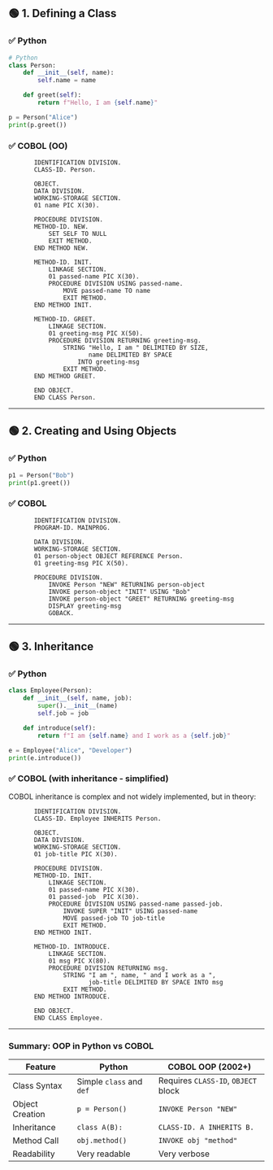 ## 🟢 1. **Defining a Class**

### ✅ Python

```python
# Python
class Person:
    def __init__(self, name):
        self.name = name

    def greet(self):
        return f"Hello, I am {self.name}"

p = Person("Alice")
print(p.greet())
```

### ✅ COBOL (OO)

```cobol
       IDENTIFICATION DIVISION.
       CLASS-ID. Person.

       OBJECT.
       DATA DIVISION.
       WORKING-STORAGE SECTION.
       01 name PIC X(30).

       PROCEDURE DIVISION.
       METHOD-ID. NEW.
           SET SELF TO NULL
           EXIT METHOD.
       END METHOD NEW.

       METHOD-ID. INIT.
           LINKAGE SECTION.
           01 passed-name PIC X(30).
           PROCEDURE DIVISION USING passed-name.
               MOVE passed-name TO name
               EXIT METHOD.
       END METHOD INIT.

       METHOD-ID. GREET.
           LINKAGE SECTION.
           01 greeting-msg PIC X(50).
           PROCEDURE DIVISION RETURNING greeting-msg.
               STRING "Hello, I am " DELIMITED BY SIZE,
                      name DELIMITED BY SPACE
                   INTO greeting-msg
               EXIT METHOD.
       END METHOD GREET.

       END OBJECT.
       END CLASS Person.
```

---

## 🟢 2. **Creating and Using Objects**

### ✅ Python

```python
p1 = Person("Bob")
print(p1.greet())
```

### ✅ COBOL

```cobol
       IDENTIFICATION DIVISION.
       PROGRAM-ID. MAINPROG.

       DATA DIVISION.
       WORKING-STORAGE SECTION.
       01 person-object OBJECT REFERENCE Person.
       01 greeting-msg PIC X(50).

       PROCEDURE DIVISION.
           INVOKE Person "NEW" RETURNING person-object
           INVOKE person-object "INIT" USING "Bob"
           INVOKE person-object "GREET" RETURNING greeting-msg
           DISPLAY greeting-msg
           GOBACK.
```

---

## 🟢 3. **Inheritance**

### ✅ Python

```python
class Employee(Person):
    def __init__(self, name, job):
        super().__init__(name)
        self.job = job

    def introduce(self):
        return f"I am {self.name} and I work as a {self.job}"

e = Employee("Alice", "Developer")
print(e.introduce())
```

### ✅ COBOL (with inheritance - simplified)

COBOL inheritance is complex and not widely implemented, but in theory:

```cobol
       IDENTIFICATION DIVISION.
       CLASS-ID. Employee INHERITS Person.

       OBJECT.
       DATA DIVISION.
       WORKING-STORAGE SECTION.
       01 job-title PIC X(30).

       PROCEDURE DIVISION.
       METHOD-ID. INIT.
           LINKAGE SECTION.
           01 passed-name PIC X(30).
           01 passed-job  PIC X(30).
           PROCEDURE DIVISION USING passed-name passed-job.
               INVOKE SUPER "INIT" USING passed-name
               MOVE passed-job TO job-title
               EXIT METHOD.
       END METHOD INIT.

       METHOD-ID. INTRODUCE.
           LINKAGE SECTION.
           01 msg PIC X(80).
           PROCEDURE DIVISION RETURNING msg.
               STRING "I am ", name, " and I work as a ",
                      job-title DELIMITED BY SPACE INTO msg
               EXIT METHOD.
       END METHOD INTRODUCE.

       END OBJECT.
       END CLASS Employee.
```

---

### Summary: OOP in Python vs COBOL

| Feature         | Python                   | COBOL OOP (2002+)                   |
| --------------- | ------------------------ | ----------------------------------- |
| Class Syntax    | Simple `class` and `def` | Requires `CLASS-ID`, `OBJECT` block |
| Object Creation | `p = Person()`           | `INVOKE Person "NEW"`               |
| Inheritance     | `class A(B):`            | `CLASS-ID. A INHERITS B.`           |
| Method Call     | `obj.method()`           | `INVOKE obj "method"`               |
| Readability     | Very readable            | Very verbose                        |

